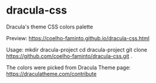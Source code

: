 # dracula-css

Dracula's theme CSS colors palette

Preview: https://coelho-faminto.github.io/dracula-css.html

Usage:
    mkdir dracula-project
    cd dracula-project
    git clone https://github.com/coelho-faminto/dracula-css.git .

The colors were picked from Dracula Theme page: https://draculatheme.com/contribute

